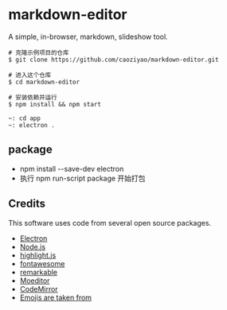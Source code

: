 # markdown-editor
A simple, in-browser, markdown, slideshow tool.

```
# 克隆示例项目的仓库
$ git clone https://github.com/caoziyao/markdown-editor.git

# 进入这个仓库
$ cd markdown-editor

# 安装依赖并运行
$ npm install && npm start

~: cd app
~: electron .
```

## package
- npm install --save-dev electron
- 执行 npm run-script package 开始打包


## Credits

This software uses code from several open source packages.

- [Electron](http://electron.atom.io/)
- [Node.js](https://nodejs.org/)
- [highlight.js](https://highlightjs.org/)
- [fontawesome](http://fontawesome.io/)
- [remarkable](https://github.com/jonschlinkert/remarkable)
- [Moeditor](https://github.com/Moeditor/Moeditor)
- [CodeMirror](http://codemirror.net/)
- [Emojis are taken from](https://github.com/arvida/emoji-cheat-sheet.com)

